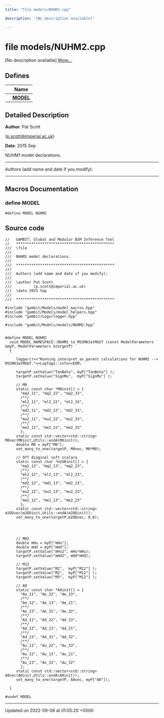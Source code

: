 ```yaml
---
title: "file models/NUHM2.cpp"

description: "[No description available]"

---
```


# file models/NUHM2.cpp

[No description available] [More...](#detailed-description)

## Defines

|                | Name           |
| -------------- | -------------- |
|  | **[MODEL](/documentation/code/files/nuhm2_8cpp/)**  |

## Detailed Description


**Author**: Pat Scott 

 ([p.scott@imperial.ac.uk](mailto:p.scott@imperial.ac.uk)) 

**Date**: 2015 Sep

NUHM1 model declarations.



------------------

Authors (add name and date if you modify):



------------------




## Macros Documentation

### define MODEL

```
#define MODEL NUHM2
```


## Source code

```
//   GAMBIT: Global and Modular BSM Inference Tool
//   *********************************************
///  \file
///
///  NUHM1 model declarations. 
///
///  *********************************************
///
///  Authors (add name and date if you modify):
///   
///  \author Pat Scott  
///          (p.scott@imperial.ac.uk)
///  \date 2015 Sep
///
///  *********************************************

#include "gambit/Models/model_macros.hpp"
#include "gambit/Models/model_helpers.hpp"
#include "gambit/Logs/logger.hpp"

#include "gambit/Models/models/NUHM2.hpp"


#define MODEL NUHM2 
  void MODEL_NAMESPACE::NUHM2_to_MSSM63atMGUT (const ModelParameters &myP, ModelParameters &targetP)
  {

     logger()<<"Running interpret_as_parent calculations for NUHM2 --> MSSM63atMGUT."<<LogTags::info<<EOM;
     
     targetP.setValue("TanBeta", myP["TanBeta"] );
     targetP.setValue("SignMu",  myP["SignMu"] );

     // M0
     static const char *M0init[] = {
       "mq2_11", "mq2_22", "mq2_33",
       /**/
       "ml2_11", "ml2_22", "ml2_33",
       /**/
       "md2_11", "md2_22", "md2_33",
       /**/
       "mu2_11", "mu2_22", "mu2_33",
       /**/
       "me2_11", "me2_22", "me2_33"
       };
     static const std::vector<std::string> M0vec(M0init,Utils::endA(M0init));
     double M0 = myP["M0"];
     set_many_to_one(targetP, M0vec, M0*M0);

     // Off diaginal soft scalara 
     static const char *m2ODinit[] = {
       "mq2_12", "mq2_13", "mq2_23",
       /**/
       "ml2_12", "ml2_13", "ml2_23",
       /**/
       "md2_12", "md2_13", "md2_23",
       /**/
       "mu2_12", "mu2_13", "mu2_23",
       /**/
       "me2_12", "me2_13", "me2_23"
       };
     static const std::vector<std::string> m2ODvec(m2ODinit,Utils::endA(m2ODinit));
     set_many_to_one(targetP,m2ODvec, 0.0);



     
     // MH2
     double mHu = myP["mHu"];
     double mHd = myP["mHd"];
     targetP.setValue("mHu2", mHu*mHu);
     targetP.setValue("mHd2", mHd*mHd);

     // M12
     targetP.setValue("M1",  myP["M12"] );
     targetP.setValue("M2",  myP["M12"] );
     targetP.setValue("M3",  myP["M12"] );

     // A0
     static const char *A0init[] = {
       "Ae_11", "Ae_22", "Ae_33",
       /**/
       "Ae_12", "Ae_13", "Ae_21",
       /**/
       "Ae_23", "Ae_31", "Ae_32",
       /**/
       "Ad_11", "Ad_22", "Ad_33",
       /**/
       "Ad_12", "Ad_13", "Ad_21",
       /**/
       "Ad_23", "Ad_31", "Ad_32",
       /**/
       "Au_11", "Au_22", "Au_33",
       /**/
       "Au_12", "Au_13", "Au_21",
       /**/
       "Au_23", "Au_31", "Au_32"
       };
     static const std::vector<std::string> A0vec(A0init,Utils::endA(A0init));
     set_many_to_one(targetP, A0vec, myP["A0"]);

  }

#undef MODEL
```


-------------------------------

Updated on 2022-09-08 at 01:05:20 +0000
